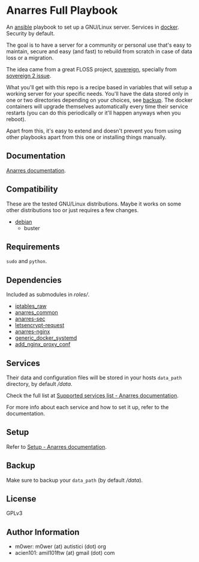 # Anarres Full Playbook

An [ansible](https://github.com/ansible) playbook to set up a GNU/Linux server.
Services in [docker](https://www.docker.com/). Security by default.

The goal is to have a server for a community or personal use that's easy to
maintain, secure and easy (and fast) to rebuild from scratch in case of data
loss or a migration.

The idea came from a great FLOSS project,
[sovereign](https://github.com/sovereign/sovereign), specially from [sovereign
2 issue](https://github.com/sovereign/sovereign/issues/667).

What you'll get with this repo is a recipe based in variables that will setup a
working server for your specific needs. You'll have the data stored only in one
or two directories depending on your choices, see [backup](#backup). The
docker containers will upgrade themselves automatically every time their
service restarts (you can do this periodically or it'll happen anyways when you
reboot).

Apart from this, it's easy to extend and doesn't prevent you from using other
playbooks apart from this one or installing things manually.

## Documentation

[Anarres documentation](https://anarres-org.github.io/anarres/).

## Compatibility

These are the tested GNU/Linux distributions. Maybe it works on some other
distributions too or just requires a few changes.

* [debian](https://www.debian.org/)
  * buster

## Requirements

`sudo` and `python`.

## Dependencies

Included as submodules in *roles/*.

* [iptables_raw](https://github.com/Nordeus/ansible_iptables_raw)
* [anarres_common](https://github.com/anarres-org/anarres_common)
* [anarres-sec](https://github.com/anarres-org/anarres-sec)
* [letsencrypt-request](https://github.com/anarres-org/letsencrypt-request)
* [anarres-nginx](https://github.com/anarres-org/anarres-nginx)
* [generic_docker_systemd](https://github.com/anarres-org/generic_docker_systemd)
* [add_nginx_proxy_conf](https://github.com/anarres-org/add_nginx_proxy_conf)

## Services

Their data and configuration files will be stored in your hosts `data_path`
directory, by default */data*.

Check the full list at [Supported services list - Anarres
documentation](https://anarres-org.github.io/anarres/supported_services_list/).

For more info about each service and how to set it up, refer to the
documentation.

## Setup

Refer to [Setup - Anarres
documentation](https://anarres-org.github.io/anarres/setup/).

## Backup

Make sure to backup your `data_path` (by default */data*).

## License

GPLv3

## Author Information

* m0wer: m0wer (at) autistici (dot) org
* acien101: amil101ftw (at) gmail (dot) com
